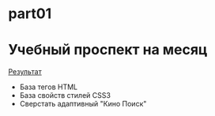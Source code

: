 # part01
<h1>Учебный проспект на месяц</h1>
<a href="https://valeriyua.github.io/part01/index.html" target="_blank">Результат</a>
<ul>
  <li>База тегов HTML</li>
  <li>База свойств стилей CSS3</li>
  <li>Сверстать адаптивный "Кино Поиск"</li>
</ul>
